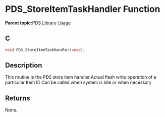# PDS\_StoreItemTaskHandler Function

**Parent topic:**[PDS Library Usage](GUID-A7B0958C-E476-48EA-9C30-DA83508CC577.md)

## C

```c
void PDS_StoreItemTaskHandler(void);
```

## Description

This routine is the PDS store item handler.Actual flash write operation of a particular Item ID Can be called when system is Idle or when necessary

## Returns

None.

